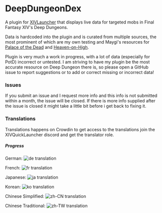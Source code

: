# DeepDungeonDex

A plugin for [XIVLauncher](https://github.com/goatcorp/FFXIVQuickLauncher) that displays live data for targeted mobs in Final Fantasy XIV's Deep Dungeons.

Data is hardcoded into the plugin and is curated from multiple sources, the most prominent of which are my own testing and Maygi's resources for [Palace of the Dead](https://docs.google.com/document/d/1oV_SIs5L9kD_NHO2ZsU4Tw8R6iQ4v1RC5fZPQqK6cD8/view) and [Heaven-on-High](https://docs.google.com/document/d/1YVBSTOgJO-xOAB6YyKZEZRikjXFPle6Ihf_E7VdmQnI/view).

Plugin is very much a work in progress, with a lot of data (especially for PotD) incorrect or untested. I am striving to have my plugin be the most accurate resource on Deep Dungeon there is, so please open a GitHub issue to report suggestions or to add or correct missing or incorrect data!

### Issues
If you submit an issue and I request more info and this info is not submitted within a month, the issue will be closed. If there is more info supplied after the issue is closed it might take a little bit before i get back to fixing it.

### Translations
Translations happens on Crowdin to get access to the translations join the XIVQuickLauncher discord and get the translator role.

##### Progress
German:
![de translation](https://img.shields.io/badge/dynamic/json?color=blue&label=de&style=flat&query=%24.progress.0.data.translationProgress&url=https%3A%2F%2Fbadges.awesome-crowdin.com%2Fstats-15354148-526558.json)

French:
![fr translation](https://img.shields.io/badge/dynamic/json?color=blue&label=fr&style=flat&query=%24.progress.1.data.translationProgress&url=https%3A%2F%2Fbadges.awesome-crowdin.com%2Fstats-15354148-526558.json)

Japanese:
![ja translation](https://img.shields.io/badge/dynamic/json?color=blue&label=ja&style=flat&query=%24.progress.2.data.translationProgress&url=https%3A%2F%2Fbadges.awesome-crowdin.com%2Fstats-15354148-526558.json)

Korean:
![ko translation](https://img.shields.io/badge/dynamic/json?color=blue&label=ko&style=flat&query=%24.progress.3.data.translationProgress&url=https%3A%2F%2Fbadges.awesome-crowdin.com%2Fstats-15354148-526558.json)

Chinese Simplified:
![zh-CN translation](https://img.shields.io/badge/dynamic/json?color=blue&label=zh-CN&style=flat&query=%24.progress.4.data.translationProgress&url=https%3A%2F%2Fbadges.awesome-crowdin.com%2Fstats-15354148-526558.json)

Chinese Traditional:
![zh-TW translation](https://img.shields.io/badge/dynamic/json?color=blue&label=zh-TW&style=flat&query=%24.progress.5.data.translationProgress&url=https%3A%2F%2Fbadges.awesome-crowdin.com%2Fstats-15354148-526558.json)
